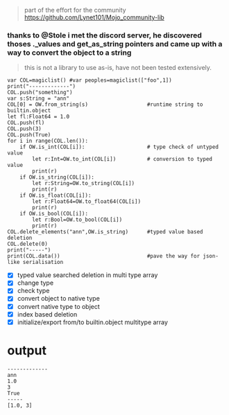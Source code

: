 > part of the effort for the community
> https://github.com/Lynet101/Mojo_community-lib
### thanks to @Stole i met the discord server, he discovered thoses ._values and get_as_string pointers and came up with a way to convert the object to a string 
> this is not a library to use as-is, have not been tested extensively.
```
var COL=magiclist() #var peoples=magiclist(["foo",1])
print("-------------")
COL.push("something")
var s:String = "ann"
COL[0] = OW.from_string(s)                   #runtime string to builtin.object
let fl:Float64 = 1.0
COL.push(fl)
COL.push(3)
COL.push(True)
for i in range(COL.len()):
    if OW.is_int(COL[i]):                    # type check of untyped value
        let r:Int=OW.to_int(COL[i])          # conversion to typed value
        print(r)
    if OW.is_string(COL[i]):
        let r:String=OW.to_string(COL[i])
        print(r)
    if OW.is_float(COL[i]):
        let r:Float64=OW.to_float64(COL[i])
        print(r)
    if OW.is_bool(COL[i]):
        let r:Bool=OW.to_bool(COL[i])
        print(r)
COL.delete_elements("ann",OW.is_string)      #typed value based deletion
COL.delete(0)
print("-----")
print(COL.data())                            #pave the way for json-like serialisation
```
- [x] typed value searched deletion in multi type array 
- [x] change type
- [x] check type
- [x] convert object to native type
- [x] convert native type to object
- [x] index based deletion 
- [x] initialize/export from/to builtin.object multitype array
# output
```
-------------
ann
1.0
3
True
-----
[1.0, 3]
```

